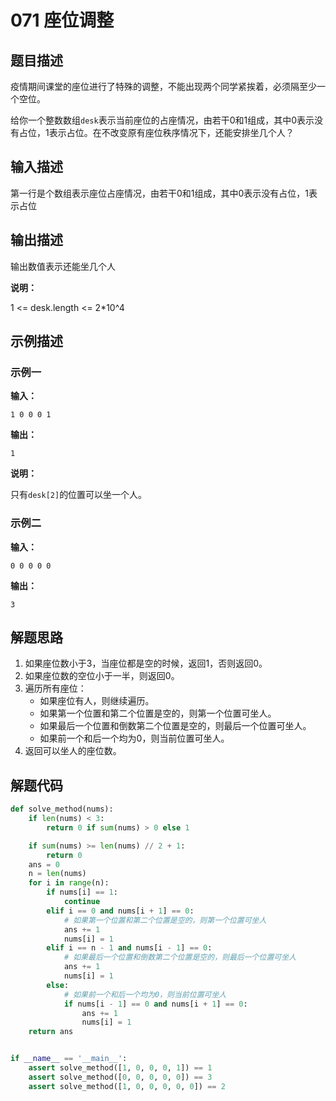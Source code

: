# 071 座位调整

## 题目描述

疫情期间课堂的座位进行了特殊的调整，不能出现两个同学紧挨着，必须隔至少一个空位。

给你一个整数数组`desk`表示当前座位的占座情况，由若干0和1组成，其中0表示没有占位，1表示占位。在不改变原有座位秩序情况下，还能安排坐几个人？

## 输入描述

第一行是个数组表示座位占座情况，由若干0和1组成，其中0表示没有占位，1表示占位

## 输出描述

输出数值表示还能坐几个人

**说明：**

1 <= desk.length <= 2*10^4

## 示例描述

### 示例一

**输入：**
```text
1 0 0 0 1
```

**输出：**
```text
1
```

**说明：**

只有`desk[2]`的位置可以坐一个人。

### 示例二

**输入：**
```text
0 0 0 0 0
```

**输出：**
```text
3
```

## 解题思路

1. 如果座位数小于3，当座位都是空的时候，返回1，否则返回0。
2. 如果座位数的空位小于一半，则返回0。
3. 遍历所有座位：
    - 如果座位有人，则继续遍历。
    - 如果第一个位置和第二个位置是空的，则第一个位置可坐人。
    - 如果最后一个位置和倒数第二个位置是空的，则最后一个位置可坐人。
    - 如果前一个和后一个均为0，则当前位置可坐人。
4. 返回可以坐人的座位数。    

## 解题代码

```python
def solve_method(nums):
    if len(nums) < 3:
        return 0 if sum(nums) > 0 else 1

    if sum(nums) >= len(nums) // 2 + 1:
        return 0
    ans = 0
    n = len(nums)
    for i in range(n):
        if nums[i] == 1:
            continue
        elif i == 0 and nums[i + 1] == 0:
            # 如果第一个位置和第二个位置是空的，则第一个位置可坐人
            ans += 1
            nums[i] = 1
        elif i == n - 1 and nums[i - 1] == 0:
            # 如果最后一个位置和倒数第二个位置是空的，则最后一个位置可坐人
            ans += 1
            nums[i] = 1
        else:
            # 如果前一个和后一个均为0，则当前位置可坐人
            if nums[i - 1] == 0 and nums[i + 1] == 0:
                ans += 1
                nums[i] = 1
    return ans


if __name__ == '__main__':
    assert solve_method([1, 0, 0, 0, 1]) == 1
    assert solve_method([0, 0, 0, 0, 0]) == 3
    assert solve_method([1, 0, 0, 0, 0, 0]) == 2
```

